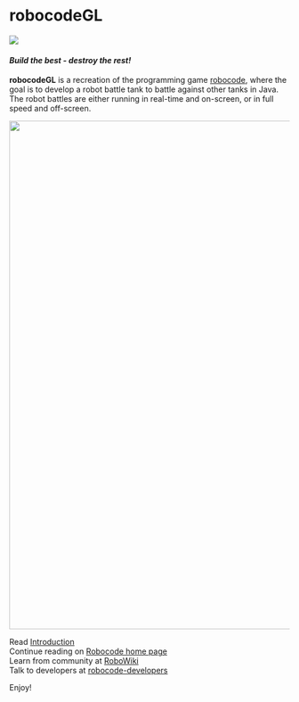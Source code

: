 # robocodeGL
<img src="https://github.com/robocodeGL/robocodeGL/workflows/Java%20CI/badge.svg">

#### *Build the best - destroy the rest!*

**robocodeGL** is a recreation of the programming game [robocode](https://github.com/robo-code/robocode), where the goal is to develop a robot battle tank to battle against other tanks in Java. 
The robot battles are either running in real-time and on-screen, or in full speed and off-screen.

<img src="https://robocodeGL.github.io/imgs/robocodeGL-001.png" width="912">
  
Read [Introduction](https://robocode.sourceforge.io/docs/ReadMe.html)  
Continue reading on [Robocode home page](https://robocode.sourceforge.io/)  
Learn from community at [RoboWiki](http://robowiki.net/)  
Talk to developers at [robocode-developers](http://groups.google.com/group/robocode-developers)  

Enjoy!
